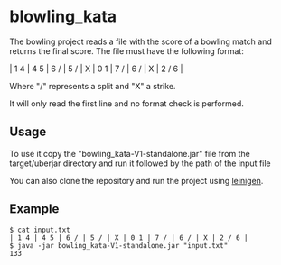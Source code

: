 # blowling_kata

The bowling project reads a file with the score of a bowling match and returns the final score.
The file must have the following format:

| 1 4 | 4 5 | 6 / | 5 / | X | 0 1 | 7 / | 6 / | X | 2 / 6 |

Where "/" represents a split and "X" a strike.

It will only read the first line and no format check is performed.

## Usage

To use it copy the "bowling_kata-V1-standalone.jar" file from the target/uberjar directory and run it followed by the path of the input file

You can also clone the repository and run the project using [leinigen](https://leiningen.org/).

## Example

```
$ cat input.txt
| 1 4 | 4 5 | 6 / | 5 / | X | 0 1 | 7 / | 6 / | X | 2 / 6 |
$ java -jar bowling_kata-V1-standalone.jar "input.txt"
133
```

